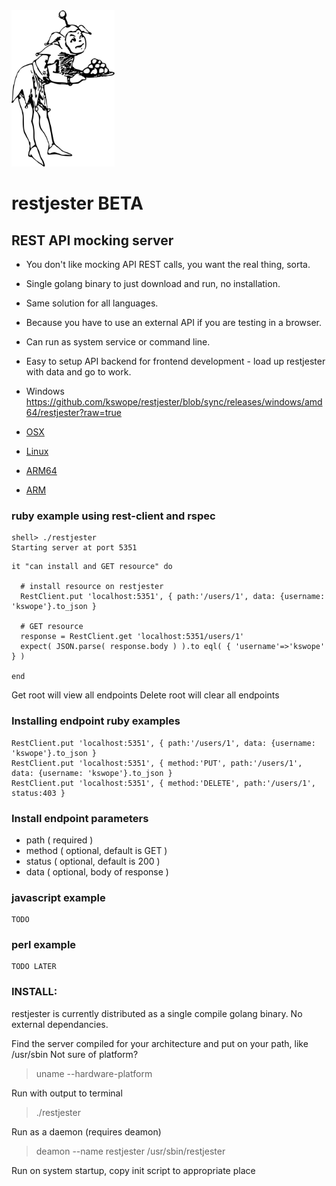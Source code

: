 

<img height="250" src="https://github.com/kswope/restjester/blob/master/assets/jester.png" />

# restjester BETA

## REST API mocking server


* You don't like mocking API REST calls, you want the real thing, sorta.
* Single golang binary to just download and run, no installation.
* Same solution for all languages.
* Because you have to use an external API if you are testing in a browser.
* Can run as system service or command line.
* Easy to setup API backend for frontend development - load up restjester with data and go to work.


* Windows https://github.com/kswope/restjester/blob/sync/releases/windows/amd64/restjester?raw=true
* [OSX](https://github.com/kswope/restjester/blob/master/server/bin/restjester?raw=true)
* [Linux](https://github.com/kswope/restjester/blob/master/server/bin/restjester?raw=true)
* [ARM64](https://github.com/kswope/restjester/blob/master/server/bin/restjester?raw=true)
* [ARM](https://github.com/kswope/restjester/blob/master/server/bin/restjester?raw=true)


### ruby example using rest-client and rspec

```
shell> ./restjester
Starting server at port 5351
```

```
it "can install and GET resource" do

  # install resource on restjester
  RestClient.put 'localhost:5351', { path:'/users/1', data: {username: 'kswope'}.to_json }

  # GET resource
  response = RestClient.get 'localhost:5351/users/1' 
  expect( JSON.parse( response.body ) ).to eql( { 'username'=>'kswope' } )

end
```

Get root will view all endpoints
Delete root will clear all endpoints

### Installing endpoint ruby examples
```
RestClient.put 'localhost:5351', { path:'/users/1', data: {username: 'kswope'}.to_json }
RestClient.put 'localhost:5351', { method:'PUT', path:'/users/1', data: {username: 'kswope'}.to_json }
RestClient.put 'localhost:5351', { method:'DELETE', path:'/users/1', status:403 }
```


### Install endpoint parameters
* path ( required )
* method ( optional, default is GET )
* status ( optional, default is 200 )
* data ( optional, body of response )


### javascript example
```
TODO
```

### perl example
```
TODO LATER
```

### INSTALL:

restjester is currently distributed as a single compile golang binary.  No external dependancies.

Find the server compiled for your architecture and put on your path, like /usr/sbin
Not sure of platform?  
> uname --hardware-platform

Run with output to terminal
> ./restjester

Run as a daemon (requires deamon)
> deamon --name restjester /usr/sbin/restjester

Run on system startup, copy init script to appropriate place


